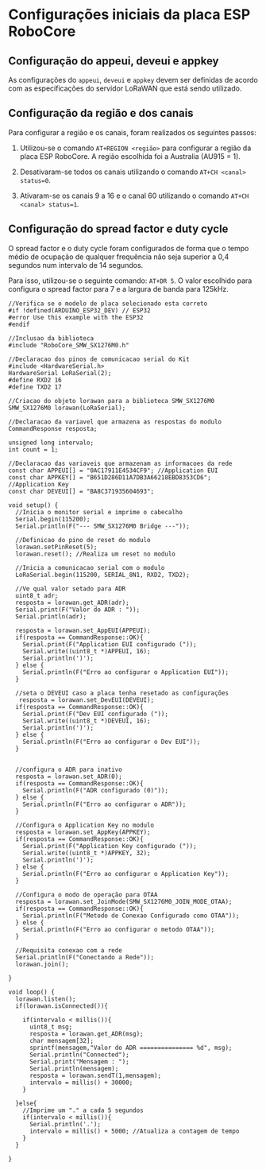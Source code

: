 # Configurações iniciais da placa ESP RoboCore

## Configuração do appeui, deveui e appkey

As configurações do `appeui`, `deveui` e `appkey` devem ser definidas de acordo com as especificações do servidor LoRaWAN que está sendo utilizado.

## Configuração da região e dos canais

Para configurar a região e os canais, foram realizados os seguintes passos:

1. Utilizou-se o comando `AT+REGION <região>` para configurar a região da placa ESP RoboCore. A região escolhida foi a Australia (AU915 = 1).

2. Desativaram-se todos os canais utilizando o comando `AT+CH <canal> status=0`.

3. Ativaram-se os canais 9 a 16 e o canal 60 utilizando o comando `AT+CH <canal> status=1`.

## Configuração do spread factor e duty cycle

O spread factor e o duty cycle foram configurados de forma que o tempo médio de ocupação de qualquer frequência não seja superior a 0,4 segundos num intervalo de 14 segundos.

Para isso, utilizou-se o seguinte comando: `AT+DR 5`. O valor escolhido para configura o spread factor para 7 e a largura de banda para 125kHz.


```
//Verifica se o modelo de placa selecionado esta correto
#if !defined(ARDUINO_ESP32_DEV) // ESP32
#error Use this example with the ESP32
#endif

//Inclusao da biblioteca
#include "RoboCore_SMW_SX1276M0.h"

//Declaracao dos pinos de comunicacao serial do Kit
#include <HardwareSerial.h>
HardwareSerial LoRaSerial(2);
#define RXD2 16
#define TXD2 17

//Criacao do objeto lorawan para a biblioteca SMW_SX1276M0
SMW_SX1276M0 lorawan(LoRaSerial);

//Declaracao da variavel que armazena as respostas do modulo
CommandResponse resposta;

unsigned long intervalo;
int count = 1;

//Declaracao das variaveis que armazenam as informacoes da rede
const char APPEUI[] = "0AC17911E4534CF9"; //Application EUI
const char APPKEY[] = "B651D286D11A7DB3A66218EBD8353CD6"; //Application Key
const char DEVEUI[] = "BA8C371935604693";

void setup() {
  //Inicia o monitor serial e imprime o cabecalho
  Serial.begin(115200);
  Serial.println(F("--- SMW_SX1276M0 Bridge ---"));

  //Definicao do pino de reset do modulo
  lorawan.setPinReset(5);
  lorawan.reset(); //Realiza um reset no modulo
  
  //Inicia a comunicacao serial com o modulo
  LoRaSerial.begin(115200, SERIAL_8N1, RXD2, TXD2);

  //Ve qual valor setado para ADR
  uint8_t adr; 
  resposta = lorawan.get_ADR(adr);
  Serial.print(F("Valor do ADR : "));
  Serial.println(adr);

  resposta = lorawan.set_AppEUI(APPEUI);  
  if(resposta == CommandResponse::OK){
    Serial.print(F("Application EUI configurado ("));
    Serial.write((uint8_t *)APPEUI, 16);
    Serial.println(')');
  } else {
    Serial.println(F("Erro ao configurar o Application EUI"));
  }

  //seta o DEVEUI caso a placa tenha resetado as configurações
   resposta = lorawan.set_DevEUI(DEVEUI);  
  if(resposta == CommandResponse::OK){
    Serial.print(F("Dev EUI configurado ("));
    Serial.write((uint8_t *)DEVEUI, 16);
    Serial.println(')');
  } else {
    Serial.println(F("Erro ao configurar o Dev EUI"));
  }


  //configura o ADR para inativo
  resposta = lorawan.set_ADR(0);
  if(resposta == CommandResponse::OK){
    Serial.println(F("ADR configurado (0)"));   
  } else {
    Serial.println(F("Erro ao configurar o ADR"));
  }

  //Configura o Application Key no modulo
  resposta = lorawan.set_AppKey(APPKEY);
  if(resposta == CommandResponse::OK){
    Serial.print(F("Application Key configurado ("));
    Serial.write((uint8_t *)APPKEY, 32);
    Serial.println(')');
  } else {
    Serial.println(F("Erro ao configurar o Application Key"));
  }

  //Configura o modo de operação para OTAA
  resposta = lorawan.set_JoinMode(SMW_SX1276M0_JOIN_MODE_OTAA);
  if(resposta == CommandResponse::OK){
    Serial.println(F("Metodo de Conexao Configurado como OTAA"));
  } else {
    Serial.println(F("Erro ao configurar o metodo OTAA"));
  }

  //Requisita conexao com a rede
  Serial.println(F("Conectando a Rede"));
  lorawan.join();
  
}

void loop() {
  lorawan.listen(); 
  if(lorawan.isConnected()){
    
    if(intervalo < millis()){
      uint8_t msg;
      resposta = lorawan.get_ADR(msg);
      char mensagem[32];
      sprintf(mensagem,"Valor do ADR =============== %d", msg);
      Serial.println("Connected");
      Serial.print("Mensagem : ");
      Serial.println(mensagem);
      resposta = lorawan.sendT(1,mensagem);
      intervalo = millis() + 30000;
    }
    
  }else{
    //Imprime um "." a cada 5 segundos
    if(intervalo < millis()){
      Serial.println('.');
      intervalo = millis() + 5000; //Atualiza a contagem de tempo
    }
  }
  
}
```